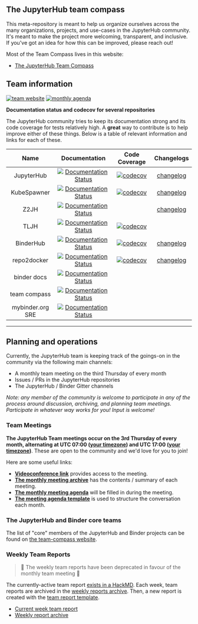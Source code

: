 ## The JupyterHub team compass

This meta-repository is meant to help us organize ourselves across the many organizations,
projects, and use-cases in the JupyterHub community. It's meant to make the project more
welcoming, transparent, and inclusive. If you've got an idea for how this can be improved,
please reach out!

Most of the Team Compass lives in this website:

* [The JupyterHub Team Compass](http://jupyterhub-team-compass.readthedocs.io/)


## Team information

[![team website](https://img.shields.io/badge/team-website-orange.svg)](https://jupyterhub-team-compass.readthedocs.io/en/latest/)
[![monthly agenda](https://img.shields.io/badge/agenda-this%20month-blue.svg)](https://hackmd.io/@sgibson91/hubs-team-meeting)

**Documentation status and codecov for several repositories**

The JupyterHub community tries to keep its documentation strong and its code coverage for tests relatively high. A **great** way
to contribute is to help improve either of these things. Below is a table of relevant information
and links for each of these.

|Name | Documentation | Code Coverage | Changelogs
| :---: | :---: | :---: | :---:
JupyterHub   |[![Documentation Status](https://readthedocs.org/projects/jupyterhub/badge/?version=latest)](https://jupyterhub.readthedocs.org/en/latest/?badge=latest)   | [![codecov](https://codecov.io/gh/jupyterhub/jupyterhub/branch/master/graph/badge.svg)](https://codecov.io/gh/jupyterhub/jupyterhub) |[changelog](https://github.com/jupyterhub/jupyterhub/blob/master/docs/source/changelog.md)
KubeSpawner | [![Documentation Status](http://readthedocs.org/projects/jupyterhub-kubespawner/badge/?version=latest)](https://jupyterhub-kubespawner.readthedocs.io/en/latest/?badge=latest) | [![codecov](https://codecov.io/gh/jupyterhub/kubespawner/branch/master/graph/badge.svg)](https://codecov.io/gh/jupyterhub/kubespawner) | [changelog](https://jupyterhub-kubespawner.readthedocs.io/en/latest/changelog.html)
Z2JH   |[![Documentation Status](https://readthedocs.org/projects/zero-to-jupyterhub/badge/?version=latest)](https://zero-to-jupyterhub.readthedocs.org/en/latest/?badge=latest)   |  |[changelog](https://github.com/jupyterhub/zero-to-jupyterhub-k8s/blob/master/CHANGELOG.md)
TLJH   | [![Documentation Status](https://readthedocs.org/projects/the-littlest-jupyterhub/badge/?version=latest)](https://the-littlest-jupyterhub.readthedocs.org/en/latest/?badge=latest)  | [![codecov](https://codecov.io/gh/jupyterhub/the-littlest-jupyterhub/branch/master/graph/badge.svg)](https://codecov.io/gh/jupyterhub/the-littlest-jupyterhub)  |
 BinderHub  | [![Documentation Status](https://readthedocs.org/projects/binderhub/badge/?version=latest)](https://binderhub.readthedocs.org/en/latest/?badge=latest)  | [![codecov](https://codecov.io/gh/jupyterhub/binderhub/branch/master/graph/badge.svg)](https://codecov.io/gh/jupyterhub/binderhub)  | [changelog](https://github.com/jupyterhub/binderhub/blob/master/CHANGES.md)
 repo2docker  |  [![Documentation Status](https://readthedocs.org/projects/repo2docker/badge/?version=latest)](https://repo2docker.readthedocs.org/en/latest/?badge=latest) | [![codecov](https://codecov.io/gh/jupyter/repo2docker/branch/master/graph/badge.svg)](https://codecov.io/gh/jupyter/repo2docker) | [changelog](https://repo2docker.readthedocs.io/en/latest/changelog.html)
 binder docs | [![Documentation Status](https://readthedocs.org/projects/mybinder/badge/?version=latest)](https://mybinder.readthedocs.org/en/latest/?badge=latest)  |   |
 team compass | [![Documentation Status](http://readthedocs.org/projects/jupyterhub-team-compass/badge/?version=latest)](http://jupyterhub-team-compass.readthedocs.io/en/latest/?badge=latest) |  |
mybinder.org SRE |  [![Documentation Status](http://readthedocs.org/projects/mybinder-sre/badge/?version=latest)](https://mybinder-sre.readthedocs.io/en/latest/?badge=latest) |  |



---

## Planning and operations

Currently, the JupyterHub team is keeping track of the goings-on in the community
via the following main channels:

* A monthly team meeting on the third Thursday of every month
* Issues / PRs in the JupyterHub repositories
* The JupyterHub / Binder Gitter channels

*Note: any member of the community is welcome to participate in any of the process around discussion, archiving, and planning team meetings. Participate in whatever way works for you! Input is welcome!*

### Team Meetings

**The JupyterHub Team meetings occur on the 3rd Thursday of every month,
alternating at UTC 07:00 ([your timezone](http://arewemeetingyet.com/UTC/2019-08-15/07:00/q/Binder%20and%20JupyterHub%20team%20meeting))
and UTC 17:00 ([your timezone](http://arewemeetingyet.com/UTC/2019-07-18/17:00/q/Binder%20and%20JupyterHub%20team%20meeting))**.
These are open to the community and we'd love for you to join!

Here are some useful links:

* [**Videoconference link**](https://calpoly.zoom.us/my/jupyter) provides access to the meeting.
* [**The monthly meeting archive**](http://jupyterhub-team-compass.readthedocs.io/en/latest/monthly-meeting/monthly_report_index.html) has the contents / summary of each meeting.
* [**The monthly meeting agenda**](https://hackmd.io/u2ghJJUCRWK-zRidCFid_Q?view) will be filled in during the meeting.
* [**The meeting agenda template**](https://hackmd.io/yLEoYgH8TcelS_EaXKJ6Hg?both) is used to structure the conversation each month.

### The JupyterHub and Binder core teams

The list of "core" members of the JupyterHub and Binder projects can be found on
[the team-compass website](https://jupyterhub-team-compass.readthedocs.io/en/latest/team.html).

### Weekly Team Reports

> :rotating_light: The weekly team reports have been deprecated in favour of the monthly team meeting :rotating_light:

The currently-active team report [exists in a HackMD](https://hackmd.io/MYNgpgHATAZgrAIwLQAYCMwAsTNhRJAThBQGYkoATEw0gQxgkroHYg==?view). Each week, team reports
are archived in the [weekly reports archive](http://jupyterhub-team-compass.readthedocs.io/en/latest/weekly-reports/weekly_report_index.html). Then, a new report is created with the [team report template](http://jupyterhub-team-compass.readthedocs.io/en/latest/weekly-reports/team-meeting.html).

* [Current week team report](https://hackmd.io/MYNgpgHATAZgrAIwLQAYCMwAsTNhRJAThBQGYkoATEw0gQxgkroHYg==?view)
* [Weekly report archive](https://github.com/jupyterhub/team-compass/tree/master/docs/weekly-reports)
